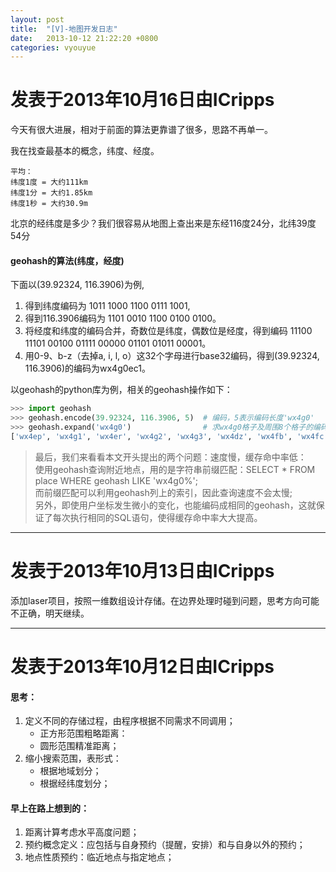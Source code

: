 ```yaml
---
layout: post
title:  "[V]-地图开发日志"
date:   2013-10-12 21:22:20 +0800
categories: vyouyue
---
```

# 发表于2013年10月16日由ICripps
今天有很大进展，相对于前面的算法更靠谱了很多，思路不再单一。

我在找查最基本的概念，纬度、经度。

```
平均：
纬度1度 = 大约111km
纬度1分 = 大约1.85km
纬度1秒 = 大约30.9m
```

北京的经纬度是多少？我们很容易从地图上查出来是东经116度24分，北纬39度54分

#### geohash的算法(纬度，经度)
下面以(39.92324, 116.3906)为例,
1. 得到纬度编码为 1011 1000 1100 0111 1001,
2. 得到116.3906编码为 1101 0010 1100 0100 0100。
3. 将经度和纬度的编码合并，奇数位是纬度，偶数位是经度，得到编码 11100 11101 00100 01111 00000 01101 01011 00001。
4. 用0-9、b-z（去掉a, i, l, o）这32个字母进行base32编码，得到(39.92324, 116.3906)的编码为wx4g0ec1。

以geohash的python库为例，相关的geohash操作如下：
```python
>>> import geohash
>>> geohash.encode(39.92324, 116.3906, 5)  # 编码，5表示编码长度'wx4g0'
>>> geohash.expand('wx4g0')                # 求wx4g0格子及周围8个格子的编码
['wx4ep', 'wx4g1', 'wx4er', 'wx4g2', 'wx4g3', 'wx4dz', 'wx4fb', 'wx4fc', 'wx4g0']
```

> 最后，我们来看看本文开头提出的两个问题：速度慢，缓存命中率低：   
> 使用geohash查询附近地点，用的是字符串前缀匹配：SELECT * FROM place WHERE geohash LIKE 'wx4g0%';   
> 而前缀匹配可以利用geohash列上的索引，因此查询速度不会太慢;   
> 另外，即使用户坐标发生微小的变化，也能编码成相同的geohash，这就保证了每次执行相同的SQL语句，使得缓存命中率大大提高。   

***
# 发表于2013年10月13日由ICripps
添加laser项目，按照一维数组设计存储。在边界处理时碰到问题，思考方向可能不正确，明天继续。

***
# 发表于2013年10月12日由ICripps
#### 思考：
1.	定义不同的存储过程，由程序根据不同需求不同调用；
	-	正方形范围粗略距离：
	-	圆形范围精准距离；
2. 缩小搜索范围，表形式：
	-	根据地域划分；
	-	根据经纬度划分；

#### 早上在路上想到的：
1. 距离计算考虑水平高度问题；
2. 预约概念定义：应包括与自身预约（提醒，安排）和与自身以外的预约；
3. 地点性质预约：临近地点与指定地点；